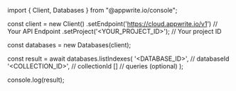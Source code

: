 import { Client, Databases } from "@appwrite.io/console";

const client = new Client()
    .setEndpoint('https://cloud.appwrite.io/v1') // Your API Endpoint
    .setProject('&lt;YOUR_PROJECT_ID&gt;'); // Your project ID

const databases = new Databases(client);

const result = await databases.listIndexes(
    '<DATABASE_ID>', // databaseId
    '<COLLECTION_ID>', // collectionId
    [] // queries (optional)
);

console.log(result);
